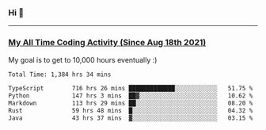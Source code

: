 ### Hi 🙂

---

### <a href="https://wakatime.com/@Eroxl">My All Time Coding Activity (Since Aug 18th 2021)</a>
My goal is to get to 10,000 hours eventually :)
<!--START_SECTION:waka-->

```txt
Total Time: 1,384 hrs 34 mins

TypeScript        716 hrs 26 mins █████████████░░░░░░░░░░░░   51.75 %
Python            147 hrs 3 mins  ██▓░░░░░░░░░░░░░░░░░░░░░░   10.62 %
Markdown          113 hrs 29 mins ██░░░░░░░░░░░░░░░░░░░░░░░   08.20 %
Rust              59 hrs 48 mins  █░░░░░░░░░░░░░░░░░░░░░░░░   04.32 %
Java              43 hrs 37 mins  ▓░░░░░░░░░░░░░░░░░░░░░░░░   03.15 %
```

<!--END_SECTION:waka-->

